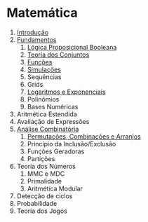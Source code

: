 Matemática
==========

1. [Introdução](text/Introducao.md)
1. [Fundamentos](text/Fundamentos.md)
    1. [Lógica Proposicional Booleana](text/Logica.md)
    1. [Teoria dos Conjuntos](text/Conjuntos.md)
    1. [Funções](text/Funcoes.md)
    1. [Simulações](text/Simulacoes.md)
    1. Sequências
    1. Grids
    1. [Logaritmos e Exponenciais](text/Logaritmos.md)
    1. Polinômios
    1. Bases Numéricas
1. Aritmética Estendida
1. Avaliação de Expressões
1. [Análise Combinatória](text/Combinatoria.md)
    1. [Permutações, Combinações e Arranjos](text/Permutacoes.md)
    1. Princípio da Inclusão/Exclusão
    1. Funções Geradoras
    1. Partições
1. Teoria dos Números
    1. MMC e MDC
    1. Primalidade
    1. Aritmética Modular
1. Detecção de ciclos
1. Probabilidade
1. Teoria dos Jogos
